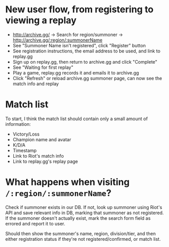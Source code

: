 
# New user flow, from registering to viewing a replay

- http://archive.gg/ -> Search for region/summoner ->
  http://archive.gg/:region/:summonerName
- See "Summoner Name isn't registered", click "Register" button
- See registration instructions, the email address to be used, and
  link to replay.gg
- Sign up on replay.gg, then return to archive.gg and click "Complete"
- See "Waiting for first replay"
- Play a game, replay.gg records it and emails it to archive.gg
- Click "Refresh" or reload archive.gg summoner page, can now see the
  match info and replay

# Match list

To start, I think the match list should contain only a small amount of
information:

- Victory/Loss
- Champion name and avatar
- K/D/A
- Timestamp
- Link to Riot's match info
- Link to replay.gg's replay page

# What happens when visiting `/:region/:summonerName`?

Check if summoner exists in our DB. If not, look up summoner using
Riot's API and save relevant info in DB, marking that summoner as not
registered. If the summoner doesn't actually exist, mark the search
form field as errored and report it to user.

Should then show the summoner's name, region, division/tier, and then
either registration status if they're not registered/confirmed, or
match list.
